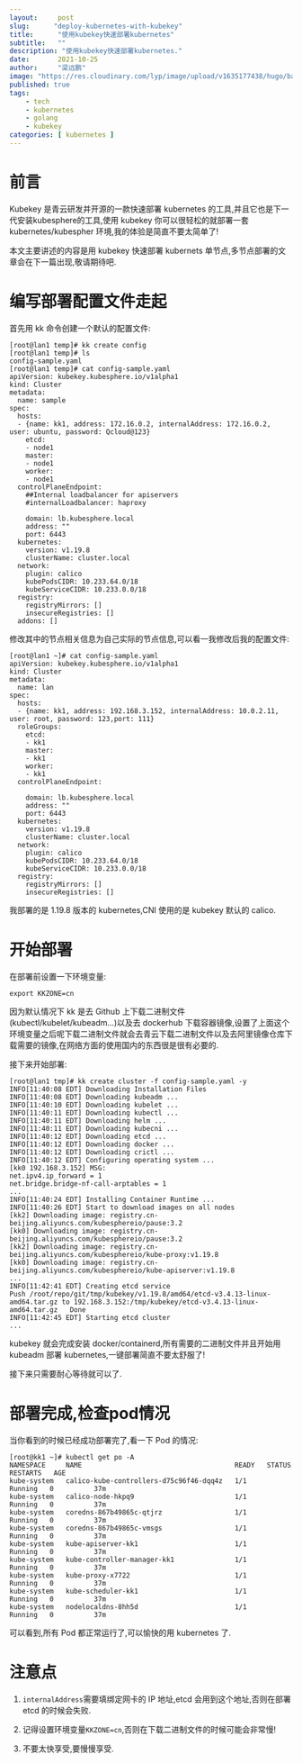 ```yaml
---
layout:     post 
slug:      "deploy-kubernetes-with-kubekey"
title:      "使用kubekey快速部署kubernetes"
subtitle:   ""
description: "使用kubekey快速部署kubernetes."
date:       2021-10-25
author:     "梁远鹏"
image: "https://res.cloudinary.com/lyp/image/upload/v1635177438/hugo/banner/pexels-pixabay-55806.jpg"
published: true
tags:
    - tech
    - kubernetes
    - golang
    - kubekey
categories: [ kubernetes ]
---
```


# 前言  

Kubekey 是青云研发并开源的一款快速部署 kubernetes 的工具,并且它也是下一代安装kubesphere的工具,使用 kubekey 你可以很轻松的就部署一套 kubernetes/kubespher 环境,我的体验是简直不要太简单了!

本文主要讲述的内容是用 kubekey 快速部署 kubernets 单节点,多节点部署的文章会在下一篇出现,敬请期待吧.

# 编写部署配置文件走起  

首先用 kk 命令创建一个默认的配置文件:  

```shell
[root@lan1 temp]# kk create config
[root@lan1 temp]# ls
config-sample.yaml
[root@lan1 temp]# cat config-sample.yaml 
apiVersion: kubekey.kubesphere.io/v1alpha1
kind: Cluster
metadata:
  name: sample
spec:
  hosts:
  - {name: kk1, address: 172.16.0.2, internalAddress: 172.16.0.2, user: ubuntu, password: Qcloud@123}
    etcd:
    - node1
    master: 
    - node1
    worker:
    - node1
  controlPlaneEndpoint:
    ##Internal loadbalancer for apiservers 
    #internalLoadbalancer: haproxy

    domain: lb.kubesphere.local
    address: ""
    port: 6443
  kubernetes:
    version: v1.19.8
    clusterName: cluster.local
  network:
    plugin: calico
    kubePodsCIDR: 10.233.64.0/18
    kubeServiceCIDR: 10.233.0.0/18
  registry:
    registryMirrors: []
    insecureRegistries: []
  addons: []
```  

修改其中的节点相关信息为自己实际的节点信息,可以看一我修改后我的配置文件:
```shell
[root@lan1 ~]# cat config-sample.yaml 
apiVersion: kubekey.kubesphere.io/v1alpha1
kind: Cluster
metadata:
  name: lan
spec:
  hosts:
  - {name: kk1, address: 192.168.3.152, internalAddress: 10.0.2.11, user: root, password: 123,port: 111}
  roleGroups:
    etcd:
    - kk1
    master: 
    - kk1
    worker:
    - kk1
  controlPlaneEndpoint:

    domain: lb.kubesphere.local
    address: ""
    port: 6443
  kubernetes:
    version: v1.19.8
    clusterName: cluster.local
  network:
    plugin: calico
    kubePodsCIDR: 10.233.64.0/18
    kubeServiceCIDR: 10.233.0.0/18
  registry:
    registryMirrors: []
    insecureRegistries: []
```  

我部署的是 1.19.8 版本的 kubernetes,CNI 使用的是 kubekey 默认的 calico.  

# 开始部署  

在部署前设置一下环境变量:  

```shell
export KKZONE=cn
```  

因为默认情况下 kk 是去 Github 上下载二进制文件(kubectl/kubelet/kubeadm...)以及去 dockerhub 下载容器镜像,设置了上面这个环境变量之后呢下载二进制文件就会去青云下载二进制文件以及去阿里镜像仓库下载需要的镜像,在网络方面的使用国内的东西很是很有必要的.  

接下来开始部署:  

```shell
[root@lan1 tmp]# kk create cluster -f config-sample.yaml -y
INFO[11:40:08 EDT] Downloading Installation Files               
INFO[11:40:08 EDT] Downloading kubeadm ...                      
INFO[11:40:10 EDT] Downloading kubelet ...                      
INFO[11:40:11 EDT] Downloading kubectl ...                      
INFO[11:40:11 EDT] Downloading helm ...                         
INFO[11:40:11 EDT] Downloading kubecni ...                      
INFO[11:40:12 EDT] Downloading etcd ...                         
INFO[11:40:12 EDT] Downloading docker ...                       
INFO[11:40:12 EDT] Downloading crictl ...                       
INFO[11:40:12 EDT] Configuring operating system ...             
[kk0 192.168.3.152] MSG:
net.ipv4.ip_forward = 1
net.bridge.bridge-nf-call-arptables = 1
...
INFO[11:40:24 EDT] Installing Container Runtime ...             
INFO[11:40:26 EDT] Start to download images on all nodes        
[kk2] Downloading image: registry.cn-beijing.aliyuncs.com/kubesphereio/pause:3.2
[kk0] Downloading image: registry.cn-beijing.aliyuncs.com/kubesphereio/pause:3.2
[kk2] Downloading image: registry.cn-beijing.aliyuncs.com/kubesphereio/kube-proxy:v1.19.8
[kk0] Downloading image: registry.cn-beijing.aliyuncs.com/kubesphereio/kube-apiserver:v1.19.8
...
INFO[11:42:41 EDT] Creating etcd service                        
Push /root/repo/git/tmp/kubekey/v1.19.8/amd64/etcd-v3.4.13-linux-amd64.tar.gz to 192.168.3.152:/tmp/kubekey/etcd-v3.4.13-linux-amd64.tar.gz   Done
INFO[11:42:45 EDT] Starting etcd cluster   
...
```  

kubekey 就会完成安装 docker/containerd,所有需要的二进制文件并且开始用 kubeadm 部署 kubernetes,一键部署简直不要太舒服了!  

接下来只需要耐心等待就可以了.  

# 部署完成,检查pod情况  

当你看到的时候已经成功部署完了,看一下 Pod 的情况:  

```shell
[root@kk1 ~]# kubectl get po -A
NAMESPACE     NAME                                      READY   STATUS    RESTARTS   AGE
kube-system   calico-kube-controllers-d75c96f46-dqq4z   1/1     Running   0          37m
kube-system   calico-node-hkpq9                         1/1     Running   0          37m
kube-system   coredns-867b49865c-qtjrz                  1/1     Running   0          37m
kube-system   coredns-867b49865c-vmsgs                  1/1     Running   0          37m
kube-system   kube-apiserver-kk1                        1/1     Running   0          37m
kube-system   kube-controller-manager-kk1               1/1     Running   0          37m
kube-system   kube-proxy-x7722                          1/1     Running   0          37m
kube-system   kube-scheduler-kk1                        1/1     Running   0          37m
kube-system   nodelocaldns-8hh5d                        1/1     Running   0          37m
```  

可以看到,所有 Pod 都正常运行了,可以愉快的用 kubernetes 了.

# 注意点

1. `internalAddress`需要填绑定网卡的 IP 地址,etcd 会用到这个地址,否则在部署 etcd 的时候会失败.  

2. 记得设置环境变量`KKZONE=cn`,否则在下载二进制文件的时候可能会非常慢!  

3. 不要太快享受,要慢慢享受.
